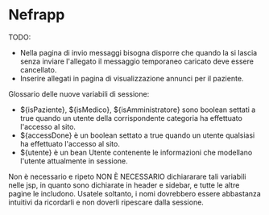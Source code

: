 # Nefrapp

TODO:
- Nella pagina di invio messaggi bisogna disporre che quando la si lascia senza inviare l'allegato il messaggio temporaneo caricato deve essere cancellato.
- Inserire allegati in pagina di visualizzazione annunci per il paziente.

Glossario delle nuove variabili di sessione:
- ${isPaziente}, ${isMedico}, ${isAmministratore} sono boolean settati a true quando un utente della corrispondente categoria ha effettuato l'accesso al sito.
- ${accessDone} è un boolean settato a true quando un utente qualsiasi ha effettuato l'accesso al sito.
- ${utente} è un bean Utente contenente le informazioni che modellano l'utente attualmente in sessione.

Non è necessario e ripeto NON È NECESSARIO dichiararare tali variabili nelle jsp, in quanto sono dichiarate in header e sidebar, e tutte le altre pagine le includono. Usatele soltanto, i nomi dovrebbero essere abbastanza intuitivi da ricordarli e non doverli ripescare dalla sessione.
